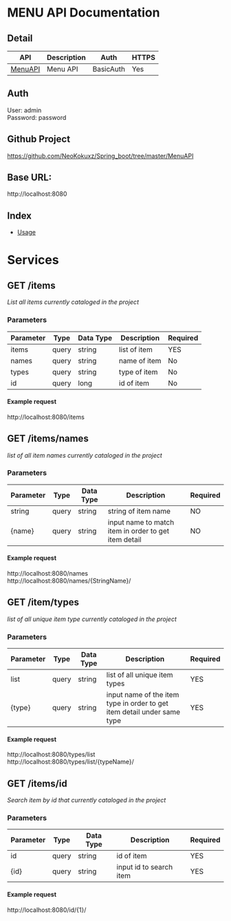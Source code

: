 # MENU API Documentation

## Detail
API | Description | Auth | HTTPS |
|---|---|---|---|
| [MenuAPI](https://github.com/NeoKokuxz/Spring_boot/tree/master/MenuAPI) | Menu API | BasicAuth | Yes |

## Auth
User: admin <br>
Password: password

## Github Project
https://github.com/NeoKokuxz/Spring_boot/tree/master/MenuAPI

## Base URL:
http://localhost:8080

## Index
* [Usage](#Usage)

# Services

## **GET** /items
*List all items currently cataloged in the project*

### Parameters

Parameter | Type | Data Type | Description | Required
| --- | --- | --- | --- | --- |
| items | query | string | list of item| YES |
| names | query | string | name of item | No |
| types | query | string | type of item | No |
| id | query | long | id of item | No |

#### Example request
http://localhost:8080/items

## **GET** /items/names
*list of all item names currently cataloged in the project*

### Parameters
Parameter | Type | Data Type | Description | Required
| --- | --- | --- | --- | --- |
| string | query | string | string of item name | NO |
| {name} | query | string | input name to match item in order to get item detail | NO |

#### Example request
http://localhost:8080/names <br>
http://localhost:8080/names/{StringName}/

## **GET** /item/types
*list of all unique item type currently cataloged in the project*

### Parameters
Parameter | Type | Data Type | Description | Required
| --- | --- | --- | --- | --- |
| list | query | string | list of all unique item types | YES |
| {type} | query | string | input name of the item type in order to get item detail under same type | YES |

#### Example request
http://localhost:8080/types/list <br>
http://localhost:8080/types/list/{typeName}/


## **GET** /items/id
*Search item by id that currently cataloged in the project*

### Parameters
Parameter | Type | Data Type | Description | Required
| --- | --- | --- | --- | --- |
| id | query | string | id of item | YES |
| {id} | query | string | input id to search item | YES |

#### Example request
http://localhost:8080/id/{1}/
